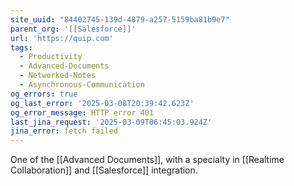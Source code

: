 ```yaml
---
site_uuid: "84402745-139d-4879-a257-5159ba81b9e7"
parent_org: '[[Salesforce]]'
url: 'https://quip.com'
tags:
  - Productivity
  - Advanced-Documents
  - Networked-Notes
  - Asynchronous-Communication
og_errors: true
og_last_error: '2025-03-08T20:39:42.623Z'
og_error_message: HTTP error 401
last_jina_request: '2025-03-09T06:45:03.924Z'
jina_error: fetch failed
---
```



One of the [[Advanced Documents]], with a specialty in [[Realtime Collaboration]] and [[Salesforce]] integration.  

